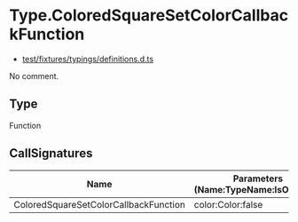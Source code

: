 # Type.ColoredSquareSetColorCallbackFunction

* [test/fixtures/typings/definitions.d.ts](/test/fixtures/typings/definitions.d.ts#L42)

No comment.

## Type

Function

## CallSignatures

Name|Parameters (Name:TypeName:IsOptional)|ReturnTypeName|Comment
---|---|---|---
ColoredSquareSetColorCallbackFunction|color:Color:false |void|
